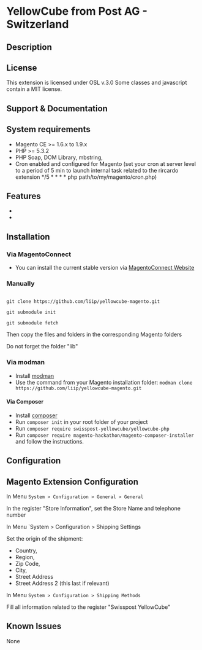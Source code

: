 # YellowCube from Post AG - Switzerland

## Description



## License

This extension is licensed under OSL v.3.0
Some classes and javascript contain a MIT license.

## Support & Documentation

## System requirements

- Magento CE >= 1.6.x to 1.9.x
- PHP >= 5.3.2
- PHP Soap, DOM Library, mbstring,
- Cron enabled and configured for Magento (set your cron at server level to a period of 5 min to launch internal task related to the rircardo extension
*/5 * * * * php path/to/my/magento/cron.php)

## Features

-
- 

## Installation

### Via MagentoConnect

- You can install the current stable version via [MagentoConnect Website](http://www.magentocommerce.com/magento-connect/)

### Manually



```

git clone https://github.com/liip/yellowcube-magento.git

git submodule init

git submodule fetch

```



Then copy the files and folders in the corresponding Magento folders

Do not forget the folder "lib"


### Via modman

- Install [modman](https://github.com/colinmollenhour/modman)
- Use the command from your Magento installation folder: `modman clone https://github.com/liip/yellowcube-magento.git`

#### Via Composer

- Install [composer](http://getcomposer.org/download/)
- Run `composer init` in your root folder of your project
- Run `composer require swisspost-yellowcube/yellowcube-php`
- Run `composer require magento-hackathon/magento-composer-installer` and follow the instructions.


## Configuration

## Magento Extension Configuration

In Menu `System > Configuration > General > General`

In the register "Store Information", set the Store Name and telephone number

In Menu `System > Configuration > Shipping Settings

Set the origin of the shipment:
- Country,
- Region, 
- Zip Code,
- City, 
- Street Address
- Street Address 2 (this last if relevant)


In Menu `System > Configuration > Shipping Methods`

Fill all information related to the register "Swisspost YellowCube"

## Known Issues

None

